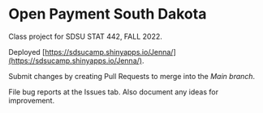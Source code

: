 # Open Payment South Dakota
Class project for SDSU STAT 442, FALL 2022. 

Deployed  [https://sdsucamp.shinyapps.io/Jenna/](https://sdsucamp.shinyapps.io/Jenna/).

Submit changes by creating Pull Requests to merge into the *Main branch*. 

File bug reports at the Issues tab.  Also document any ideas for improvement. 
